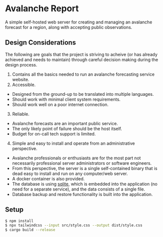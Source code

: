 # Avalanche Report

A simple self-hosted web server for creating and managing an avalanche forecast for a region, along with accepting public observations.

## Design Considerations

The following are goals that the project is striving to acheive (or has already achieved and needs to maintain) through careful decision making during the design process.

1. Contains all the basics needed to run an avalanche forecasting service website.
2. Accessible.
  * Designed from the ground-up to be translated into multiple languages.
  * Should work with minimal client system requirements.
  * Should work well on a poor internet connection.
3. Reliable.
  * Avalanche forecasts are an important public service.
  * The only likely point of failure should be the host itself.
  * Budget for on-call tech support is limited.
4. Simple and easy to install and operate from an administrative perspective.
  * Avalanche professionals or enthusiasts are for the most part not necessarily professional server administrators or software engineers.
  * From this perspective, the server is a single self-contained binary that is dead easy to install and run on any computer/web server.
  * A docker container is also provided.
  * The database is using [sqlite](https://www.sqlite.org/index.html), which is embedded into the application (no need for a separate service), and the data consists of a single file.
  * Database backup and restore functionality is built into the application.

## Setup

```bash
$ npm install
$ npx tailwindcss --input src/style.css --output dist/style.css
$ cargo build --release
```
